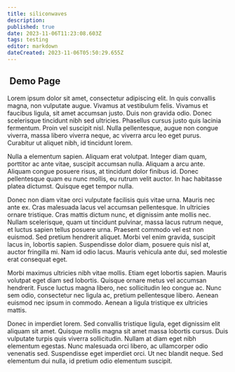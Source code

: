 ```yaml
---
title: siliconwaves
description: 
published: true
date: 2023-11-06T11:23:08.603Z
tags: testing
editor: markdown
dateCreated: 2023-11-06T05:50:29.655Z
---
```


##  Demo Page 

Lorem ipsum dolor sit amet, consectetur adipiscing elit. In quis convallis magna, non vulputate augue. Vivamus at vestibulum felis. Vivamus et faucibus ligula, sit amet accumsan justo. Duis non gravida odio. Donec scelerisque tincidunt nibh sed ultricies. Phasellus cursus justo quis lacinia fermentum. Proin vel suscipit nisl. Nulla pellentesque, augue non congue viverra, massa libero viverra neque, ac viverra arcu leo eget purus. Curabitur ut aliquet nibh, id tincidunt lorem.

Nulla a elementum sapien. Aliquam erat volutpat. Integer diam quam, porttitor ac ante vitae, suscipit accumsan nulla. Aliquam a arcu ante. Aliquam congue posuere risus, at tincidunt dolor finibus id. Donec pellentesque quam eu nunc mollis, eu rutrum velit auctor. In hac habitasse platea dictumst. Quisque eget tempor nulla.

Donec non diam vitae orci vulputate facilisis quis vitae urna. Mauris nec ante ex. Cras malesuada lacus vel accumsan pellentesque. In ultricies ornare tristique. Cras mattis dictum nunc, et dignissim ante mollis nec. Nullam scelerisque, quam ut tincidunt pulvinar, massa lacus rutrum neque, et luctus sapien tellus posuere urna. Praesent commodo vel est non euismod. Sed pretium hendrerit aliquet. Morbi vel enim gravida, suscipit lacus in, lobortis sapien. Suspendisse dolor diam, posuere quis nisl at, auctor fringilla mi. Nam id odio lacus. Mauris vehicula ante dui, sed molestie erat consequat eget.

Morbi maximus ultricies nibh vitae mollis. Etiam eget lobortis sapien. Mauris volutpat eget diam sed lobortis. Quisque ornare metus vel accumsan hendrerit. Fusce luctus magna libero, nec sollicitudin leo congue ac. Nunc sem odio, consectetur nec ligula ac, pretium pellentesque libero. Aenean euismod nec ipsum in commodo. Aenean a ligula tristique ex ultricies mattis.

Donec in imperdiet lorem. Sed convallis tristique ligula, eget dignissim elit aliquam sit amet. Quisque mollis magna sit amet massa lobortis cursus. Duis vulputate turpis quis viverra sollicitudin. Nullam at diam eget nibh elementum egestas. Nunc malesuada orci libero, ac ullamcorper odio venenatis sed. Suspendisse eget imperdiet orci. Ut nec blandit neque. Sed elementum dui nulla, id pretium odio elementum suscipit.